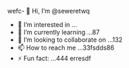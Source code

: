 wefc- 👋 Hi, I’m @seweretwq
- 👀 I’m interested in ...
- 🌱 I’m currently learning ...87
- 💞️ I’m looking to collaborate on ...132
- 📫 How to reach me ...33fsdds86
- ⚡ Fun fact: ...444
erresdf
<!---hjl454545
seweretwq/seweretwq is a ✨ special ✨ repository because its64 `README.md` (this file) appears on your 6363GitHub profile.
You can click the Preview link to take a look at your changes.
--->
